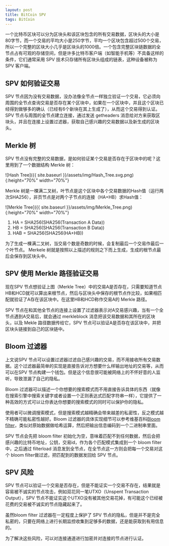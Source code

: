```yaml
---
layout: post
title: BitCoin SPV
tags: BitCoin
---
```

一个比特币区块可以分为区块头和该区块包含的所有交易数据，区块头的大小是80字节，而一个交易的平均大小是250字节，平均一个区块包含超过500个交易，所以一个完整的区块大小几乎是区块头的1000倍。一个包含完整区块链数据的全节点占有可观的存储空间，但是许多比特币客户端（如智能手机等）不具备这样的条件，它们通常采用 SPV 技术只存储所有区块头组成的链表，这种设备被称为 SPV 客户端。

## SPV 如何验证交易
SPV 节点因为没有交易数据，没办法像全节点一样独立验证一个交易，它必须向周围的全节点查询交易是否存在某个区块中，如果在一个区块中，并且这个区块已经得到做够多的确认（已经有6个新块在其上生成了），从而这个交易得到认证。
SPV 节点与周围的全节点建立连接，通过发送 getheaders 消息给对方来获取区块头，并且在连接上设置过滤器，获取自己感兴趣的交易数据以及新生成的区块头。
## Merkle 树
SPV 节点没有完整的交易数据，是如何验证某个交易是否存在于区块中的呢？这里用到了一个数据结构 Merkle 树：

![Hash Tree]({{ site.baseurl }}/assets/img/Hash_Tree.svg.png){:height="70%" width="70%"}

Merkle 树是一棵满二叉树，叶节点是这个区块中各个交易数据的Hash值（运行两次SHA256），非页节点是对两个子节点的连接（HA+HB）求Hash值：

![Merkle Tree]({{ site.baseurl }}/assets/img/Merkle_Tree.png){:height="70%" width="70%"}


1. HA = SHA256(SHA256(Transaction A Data))
2. HB = SHA256(SHA256(Transaction B Data))
3. HAB = SHA256(SHA256(HA+HB))

为了生成一棵满二叉树，当交易个数是奇数的时候，会复制最后一个交易作最后一个叶节点。
Merkele 树就是按照以上描述的规则之下而上生成，生成的根节点最后会保存到区块头中。
## SPV 使用 Merkle 路径验证交易
现在SPV 节点想验证上图（Merkle Tree）中的交易A是否存在，只需要知道节点HB和HCD就可以算出来根节点，然后与区块头中保存的根节点作比较，如果相匹配就验证了A存在该区块中。在这里HB和HCD称作交易A的 Merkle 路径。

SPV 节点在和其他全节点的连接上设置了过滤器表示对A交易感兴趣，当有一个全节点遇到A交易后，就会通过 merkleblock 消息把该交易数据和其所在的区块头，以及 Mekle 路径数据传给它，SPV 节点可以验证A是否存在该区块中，并把区块头链接到自己的区块链中。
## Bloom 过滤器
上文说SPV 节点可以设置过滤器过滤自己感兴趣的交易，而不用接收所有交易数据。这个过滤器最简单的实现是直接告诉对方想要什么样输出地址的交易等，从而可以在SPV 节点构建一个钱包。但是这个信息很可能被网络上的不怀好意的人监听，导致泄漏了自己的隐私。

Bloom 过滤器可以描述一个你想要的搜索模式而不用直接告诉具体的东西（就像在搜索引擎中搜索关键字或者设置一个正则表达式匹配字符串一样），它提供了一种高效的方式可以让你表达你想要的搜索模式的同时可以保护你的隐私。

使用者可以微调搜索模式，但是搜索模式越精确会带来越差的私密性，反之模式越不精确可能私密性越好。Bloom 过滤器的具体实现细节可以参考维基百科[Bloom filter](https://en.wikipedia.org/wiki/Bloom_filter)，类似对原始数据做哈希运算，然后把输出信息编码到一个二进制串里面。

SPV 节点会先把 bloom filter 初始化为空，意味着匹配不到任何数据，然后会把感兴趣的比特币地址，公钥，交易id，作为各个匹配模式集成到一个 bloom filter中，之后通过 filterload 消息发到全节点，在全节点这一方则会把每一个交易对这个 bloom filter做过滤，把匹配到的数据发回给 SPV 节点。

## SPV 风险

SPV 节点可以验证一个交易是否存在，但是不能证实一个交易不存在，结果就是容易被不诚实的节点攻击，例如双花同一笔UTXO（Unspent Transaction Output），SPV 节点不能证实这个UTXO没有被其他交易花掉，有可能这个已经被花费的交易被不诚实的节点隐藏起来了。

虽然bloom filter 过滤器在一定程度上保护了 SPV 节点的隐私，但是并不是完全私密的，只要在网络上进行长期监控收集到足够多的数据，还是能获取到有用信息的。

为了解决这些风险，可以对连接通道进行加密并对连接的节点进行认证。
